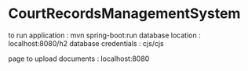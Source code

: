 # CourtRecordsManagementSystem

to run application : mvn spring-boot:run
database location : localhost:8080/h2
database credentials : cjs/cjs

page to upload documents : localhost:8080